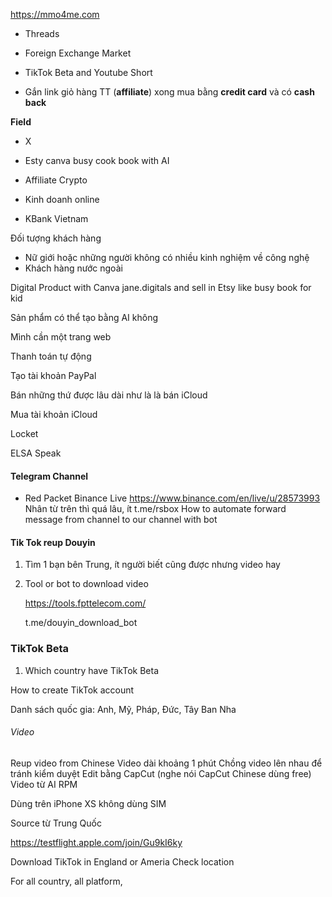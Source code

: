 https://mmo4me.com

- Threads
- Foreign Exchange Market
- TikTok Beta and Youtube Short

- Gắn link giỏ hàng TT (**affiliate**) xong mua bằng **credit card** và có **cash back**

**Field**

- X
- Esty canva busy cook book with AI

- Affiliate Crypto
    
- Kinh doanh online
    
- KBank Vietnam
    

Đối tượng khách hàng

- Nữ giới hoặc những người không có nhiều kinh nghiệm về công nghệ
- Khách hàng nước ngoài
    

Digital Product with Canva jane.digitals and sell in Etsy like busy book for kid

Sản phẩm có thể tạo bằng AI không

Mình cần một trang web

Thanh toán tự động

Tạo tài khoản PayPal

Bán những thứ được lâu dài như là là bán iCloud

Mua tài khoản iCloud

Locket

ELSA Speak

#### Telegram Channel

- Red Packet
    Binance Live
    https://www.binance.com/en/live/u/28573993
    Nhân từ trên thì quá lâu, ít
    t.me/rsbox
    How to automate forward message from channel to our channel with bot

#### Tik Tok reup Douyin

1. Tìm 1 bạn bên Trung, ít người biết cũng được nhưng video hay
    
2. Tool or bot to download video
    
    https://tools.fpttelecom.com/
    
    t.me/douyin_download_bot

### TikTok Beta

1. Which country have TikTok Beta

How to create TikTok account

Danh sách quốc gia: Anh, Mỹ, Pháp, Đức, Tây Ban Nha

###### Video

Reup video from Chinese
Video dài khoảng 1 phút
Chồng video lên nhau để tránh kiểm duyệt
Edit bằng CapCut (nghe nói CapCut Chinese dùng free)
Video từ AI
RPM

Dùng trên iPhone XS không dùng SIM

Source từ Trung Quốc

https://testflight.apple.com/join/Gu9kI6ky

Download TikTok in England or Ameria
Check location

For all country, all platform,